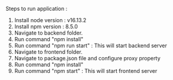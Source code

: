 Steps to run application :
1.	Install node version : v16.13.2
2.	Install npm version : 8.5.0
3.	Navigate to backend folder. 
4.	Run command "npm install"
5.	Run command "npm run start" : This will start backend server
6.	Navigate to frontend folder. 
7.	Navigate to package.json file and configure proxy property
8.	Run command "npm install"
9.	Run command "npm start" : This will start frontend server
